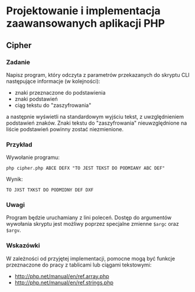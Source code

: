 # Projektowanie i implementacja zaawansowanych aplikacji PHP

## Cipher

### Zadanie

Napisz program, który odczyta z parametrów przekazanych do skryptu CLI następujące informacje (w kolejności):

- znaki przeznaczone do podstawienia
- znaki podstawień
- ciąg tekstu do "zaszyfrowania"

a następnie wyświetli na standardowym wyjściu tekst, z uwzględnieniem podstawień znaków. Znaki tekstu do "zaszyfrowania" nieuwzględnione na liście podstawień powinny zostać niezmienione.


### Przykład

Wywołanie programu:

```
php cipher.php ABCE DEFX "TO JEST TEKST DO PODMIANY ABC DEF"
```

Wynik:

```
TO JXST TXKST DO PODMIDNY DEF DXF
```

### Uwagi

Program będzie uruchamiany z lini poleceń. Dostęp do argumentów wywołania skryptu jest możliwy poprzez specjalne zmienne `$argc` oraz `$argv`.


### Wskazówki

W zależności od przyjętej implementacji, pomocne mogą być funkcje przeznaczone do pracy z tablicami lub ciągami tekstowymi:

- http://php.net/manual/en/ref.array.php
- http://php.net/manual/en/ref.strings.php